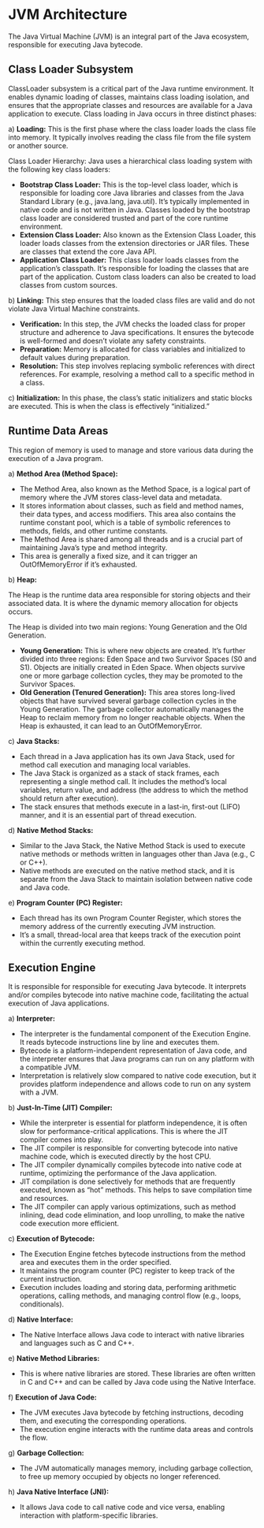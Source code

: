 # JVM Architecture

The Java Virtual Machine (JVM) is an integral part of the Java ecosystem, responsible for executing Java bytecode.

## Class Loader Subsystem

ClassLoader subsystem is a critical part of the Java runtime environment. It enables dynamic loading of classes, maintains class loading isolation, and ensures that the appropriate classes and resources are available for a Java application to execute. Class loading in Java occurs in three distinct phases:

a) **Loading:** This is the first phase where the class loader loads the class file into memory. It typically involves reading the class file from the file system or another source.

Class Loader Hierarchy: Java uses a hierarchical class loading system with the following key class loaders:

* **Bootstrap Class Loader:** This is the top-level class loader, which is responsible for loading core Java libraries and classes from the Java Standard Library (e.g., java.lang, java.util). It’s typically implemented in native code and is not written in Java. Classes loaded by the bootstrap class loader are considered trusted and part of the core runtime environment.
* **Extension Class Loader:** Also known as the Extension Class Loader, this loader loads classes from the extension directories or JAR files. These are classes that extend the core Java API.
* **Application Class Loader:** This class loader loads classes from the application’s classpath. It’s responsible for loading the classes that are part of the application. Custom class loaders can also be created to load classes from custom sources.

b) **Linking:** This step ensures that the loaded class files are valid and do not violate Java Virtual Machine constraints.

* **Verification:** In this step, the JVM checks the loaded class for proper structure and adherence to Java specifications. It ensures the bytecode is well-formed and doesn’t violate any safety constraints.
* **Preparation:** Memory is allocated for class variables and initialized to default values during preparation.
* **Resolution:** This step involves replacing symbolic references with direct references. For example, resolving a method call to a specific method in a class.

c) **Initialization:** In this phase, the class’s static initializers and static blocks are executed. This is when the class is effectively “initialized.”

## Runtime Data Areas

This region of memory is used to manage and store various data during the execution of a Java program.

a) **Method Area (Method Space):**

* The Method Area, also known as the Method Space, is a logical part of memory where the JVM stores class-level data and metadata.
* It stores information about classes, such as field and method names, their data types, and access modifiers. This area also contains the runtime constant pool, which is a table of symbolic references to methods, fields, and other runtime constants.
* The Method Area is shared among all threads and is a crucial part of maintaining Java’s type and method integrity.
* This area is generally a fixed size, and it can trigger an OutOfMemoryError if it’s exhausted.

b) **Heap:**

The Heap is the runtime data area responsible for storing objects and their associated data. It is where the dynamic memory allocation for objects occurs.

The Heap is divided into two main regions: Young Generation and the Old Generation.

* **Young Generation:** This is where new objects are created. It’s further divided into three regions: Eden Space and two Survivor Spaces (S0 and S1). Objects are initially created in Eden Space. When objects survive one or more garbage collection cycles, they may be promoted to the Survivor Spaces.
* **Old Generation (Tenured Generation):** This area stores long-lived objects that have survived several garbage collection cycles in the Young Generation.
The garbage collector automatically manages the Heap to reclaim memory from no longer reachable objects. When the Heap is exhausted, it can lead to an OutOfMemoryError.

c) **Java Stacks:**

* Each thread in a Java application has its own Java Stack, used for method call execution and managing local variables.
* The Java Stack is organized as a stack of stack frames, each representing a single method call. It includes the method’s local variables, return value, and address (the address to which the method should return after execution).
* The stack ensures that methods execute in a last-in, first-out (LIFO) manner, and it is an essential part of thread execution.

d) **Native Method Stacks:**

* Similar to the Java Stack, the Native Method Stack is used to execute native methods or methods written in languages other than Java (e.g., C or C++).
* Native methods are executed on the native method stack, and it is separate from the Java Stack to maintain isolation between native code and Java code.

e) **Program Counter (PC) Register:**

* Each thread has its own Program Counter Register, which stores the memory address of the currently executing JVM instruction.
* It’s a small, thread-local area that keeps track of the execution point within the currently executing method.

## Execution Engine

It is responsible for responsible for executing Java bytecode. It interprets and/or compiles bytecode into native machine code, facilitating the actual execution of Java applications.

a) **Interpreter:**

* The interpreter is the fundamental component of the Execution Engine. It reads bytecode instructions line by line and executes them.
* Bytecode is a platform-independent representation of Java code, and the interpreter ensures that Java programs can run on any platform with a compatible JVM.
* Interpretation is relatively slow compared to native code execution, but it provides platform independence and allows code to run on any system with a JVM.

b) **Just-In-Time (JIT) Compiler:**

* While the interpreter is essential for platform independence, it is often slow for performance-critical applications. This is where the JIT compiler comes into play.
* The JIT compiler is responsible for converting bytecode into native machine code, which is executed directly by the host CPU.
* The JIT compiler dynamically compiles bytecode into native code at runtime, optimizing the performance of the Java application.
* JIT compilation is done selectively for methods that are frequently executed, known as “hot” methods. This helps to save compilation time and resources.
* The JIT compiler can apply various optimizations, such as method inlining, dead code elimination, and loop unrolling, to make the native code execution more efficient.

c) **Execution of Bytecode:**

* The Execution Engine fetches bytecode instructions from the method area and executes them in the order specified.
* It maintains the program counter (PC) register to keep track of the current instruction.
* Execution includes loading and storing data, performing arithmetic operations, calling methods, and managing control flow (e.g., loops, conditionals).
  
d) **Native Interface:**

* The Native Interface allows Java code to interact with native libraries and languages such as C and C++.
  
e) **Native Method Libraries:**

* This is where native libraries are stored. These libraries are often written in C and C++ and can be called by Java code using the Native Interface.
  
f) **Execution of Java Code:**

* The JVM executes Java bytecode by fetching instructions, decoding them, and executing the corresponding operations.
* The execution engine interacts with the runtime data areas and controls the flow.

g) **Garbage Collection:**

* The JVM automatically manages memory, including garbage collection, to free up memory occupied by objects no longer referenced.

h) **Java Native Interface (JNI):**
* It allows Java code to call native code and vice versa, enabling interaction with platform-specific libraries.
